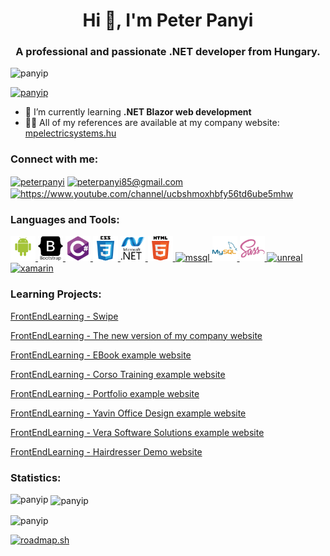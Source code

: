 <!-- Github profile building tips and tricks: https://dev.to/quine/7-tips-to-build-your-github-profile-like-a-pro-38bg -->
<!-- GitHub profile readme generator: https://github.com/rahuldkjain/github-profile-readme-generator -->

<h1 align="center">Hi 👋, I'm Peter Panyi</h1>
<h3 align="center">A professional and passionate .NET developer from Hungary.</h3>

<p align="left"> <img src="https://komarev.com/ghpvc/?username=panyip&label=Profile%20views&color=0e75b6&style=flat" alt="panyip" /> </p>

<p align="left"> <a href="https://github.com/ryo-ma/github-profile-trophy"><img src="https://github-profile-trophy.vercel.app/?username=panyip" alt="panyip" /></a> </p>

- 🌱 I’m currently learning **.NET Blazor web development**
- 👨‍💻 All of my references are available at my company website: [mpelectricsystems.hu](mpelectricsystems.hu/software)

<h3 align="left">Connect with me:</h3>
<p align="left">
<a href="https://linkedin.com/in/peterpanyi" target="blank"><img align="center" src="https://raw.githubusercontent.com/rahuldkjain/github-profile-readme-generator/master/src/images/icons/Social/linked-in-alt.svg" alt="peterpanyi" height="30" width="40" /></a>
<a href="https://fb.com/100056797338466" target="blank"><img align="center" src="https://raw.githubusercontent.com/rahuldkjain/github-profile-readme-generator/master/src/images/icons/Social/facebook.svg" alt="peterpanyi85@gmail.com" height="30" width="40" /></a>
<a href="https://www.youtube.com/channel/UCbshmOxhbfy56td6ube5mhw" target="blank"><img align="center" src="https://raw.githubusercontent.com/rahuldkjain/github-profile-readme-generator/master/src/images/icons/Social/youtube.svg" alt="https://www.youtube.com/channel/ucbshmoxhbfy56td6ube5mhw" height="30" width="40" /></a>
</p>

<h3 align="left">Languages and Tools:</h3>
<p align="left">
  <a href="https://developer.android.com" target="_blank" rel="noreferrer"> <img src="https://raw.githubusercontent.com/devicons/devicon/master/icons/android/android-original-wordmark.svg" alt="android" width="40" height="40"/> </a>
  <a href="https://getbootstrap.com" target="_blank" rel="noreferrer"> <img src="https://raw.githubusercontent.com/devicons/devicon/master/icons/bootstrap/bootstrap-plain-wordmark.svg" alt="bootstrap" width="40" height="40"/> </a>
  <a href="https://www.w3schools.com/cs/" target="_blank" rel="noreferrer"> <img src="https://raw.githubusercontent.com/devicons/devicon/master/icons/csharp/csharp-original.svg" alt="csharp" width="40" height="40"/> </a>
  <a href="https://www.w3schools.com/css/" target="_blank" rel="noreferrer"> <img src="https://raw.githubusercontent.com/devicons/devicon/master/icons/css3/css3-original-wordmark.svg" alt="css3" width="40" height="40"/> </a>
  <a href="https://dotnet.microsoft.com/" target="_blank" rel="noreferrer"> <img src="https://raw.githubusercontent.com/devicons/devicon/master/icons/dot-net/dot-net-original-wordmark.svg" alt="dotnet" width="40" height="40"/> </a>
  <a href="https://www.w3.org/html/" target="_blank" rel="noreferrer"> <img src="https://raw.githubusercontent.com/devicons/devicon/master/icons/html5/html5-original-wordmark.svg" alt="html5" width="40" height="40"/> </a>
  <a href="https://www.microsoft.com/en-us/sql-server" target="_blank" rel="noreferrer"> <img src="https://www.svgrepo.com/show/303229/microsoft-sql-server-logo.svg" alt="mssql" width="40" height="40"/> </a>
  <a href="https://www.mysql.com/" target="_blank" rel="noreferrer"> <img src="https://raw.githubusercontent.com/devicons/devicon/master/icons/mysql/mysql-original-wordmark.svg" alt="mysql" width="40" height="40"/> </a>
  <a href="https://sass-lang.com" target="_blank" rel="noreferrer"> <img src="https://raw.githubusercontent.com/devicons/devicon/master/icons/sass/sass-original.svg" alt="sass" width="40" height="40"/> </a>
  <a href="https://unrealengine.com/" target="_blank" rel="noreferrer"> <img src="https://raw.githubusercontent.com/kenangundogan/fontisto/036b7eca71aab1bef8e6a0518f7329f13ed62f6b/icons/svg/brand/unreal-engine.svg" alt="unreal" width="40" height="40"/> </a>
  <a href="https://dotnet.microsoft.com/apps/xamarin" target="_blank" rel="noreferrer"> <img src="https://raw.githubusercontent.com/detain/svg-logos/780f25886640cef088af994181646db2f6b1a3f8/svg/xamarin.svg" alt="xamarin" width="40" height="40"/> </a>
</p>

<h3 align="left">Learning Projects:</h3>

<a href="https://panyip.github.io/FrontEndLearning/01-HtmlAndCSS/18-Project-Swipe/index.html">FrontEndLearning - Swipe</a>

<a href="https://panyip.github.io/FrontEndLearning/02-MPElectricSystemsHu/index.html">FrontEndLearning - The new version of my company website</a>

<a href="https://panyip.github.io/FrontEndLearning/04-Bootstrap5/04-EBook-Website/index.html">FrontEndLearning - EBook example website</a>

<a href="https://panyip.github.io/FrontEndLearning/04-Bootstrap5/05-Corso-Training-Website/index.html">FrontEndLearning - Corso Training example website</a>

<a href="https://panyip.github.io/FrontEndLearning/04-Bootstrap5/06-Portfolio-Website/index.html">FrontEndLearning - Portfolio example website</a>

<a href="https://panyip.github.io/FrontEndLearning/04-Bootstrap5/07-Yavin-Office-Design-Website/index.html">FrontEndLearning - Yavin Office Design example website</a>

<a href="https://panyip.github.io/FrontEndLearning/04-Bootstrap5/08-Vera-Software-Solutions-Website/index.html">FrontEndLearning - Vera Software Solutions example website</a>

<a href="https://panyip.github.io/FrontEndLearning/05-HairdresserDemo/index.html">FrontEndLearning - Hairdresser Demo website</a>

<h3 align="left">Statistics:</h3>
<p><img align="left" src="https://github-readme-stats.vercel.app/api/top-langs?username=panyip&show_icons=true&locale=en&layout=compact" alt="panyip" /></p>

<p>&nbsp;<img align="center" src="https://github-readme-stats.vercel.app/api?username=panyip&show_icons=true&locale=en" alt="panyip" /></p>

<p><img align="center" src="https://github-readme-streak-stats.herokuapp.com/?user=panyip&" alt="panyip" /></p>

[![roadmap.sh](https://api.roadmap.sh/v1-badge/tall/64bcc4e58b7b0932737d7f1d?variant=dark)](https://roadmap.sh)

<!---
PanyiP/PanyiP is a ✨ special ✨ repository because its `README.md` (this file) appears on your GitHub profile.
You can click the Preview link to take a look at your changes.
--->
